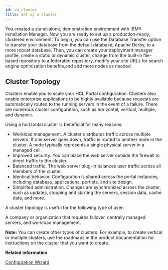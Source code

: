 ```yaml
---
id: cw_cluster
title: Set up a cluster
---
```





You created a stand-alone, demonstration environment with IBM® Installation Manager. Now you are ready to set up a production-ready, clustered environment. To begin, you can use the Database Transfer option to transfer your database from the default database, Apache Derby, to a more robust database. Then, you can create your deployment manager profile, create a static or dynamic cluster, change from the built-in file-based repository to a federated repository, modify your site URLs for search engine optimization benefits,and add more nodes as needed.

## Cluster Topology

Clusters enable you to scale your HCL Portal configuration. Clusters also enable enterprise applications to be highly available because requests are automatically routed to the running servers in the event of a failure. There are numerous cluster configuration, such as horizontal, vertical, multiple, and dynamic.

Using a horizontal cluster is beneficial for many reasons:

-   Workload management. A cluster distributes traffic across multiple servers. If one server goes down, traffic is routed to another node in the cluster. A node typically represents a single physical server in a managed cell.
-   Improved security. You can place the web server outside the firewall to direct traffic to the cluster.
-   Balanced traffic. The web server plug-in balances user traffic across all members of the cluster.
-   Identical behavior. Configuration is shared across the portal instances, including database, applications, portlets, and site design.
-   Simplified administration. Changes are synchronized across the cluster, such as updates, stopping and starting the servers, session data, cache data, and more.

A cluster topology is useful for the following type of user:

A company or organization that requires failover, centrally managed servers, and workload management.

**Note:** You can create other types of clusters. For example, to create vertical or multiple clusters, use the roadmaps in the product documentation for instructions on the cluster that you want to create.

**Related information**  


[Configuration Wizard](cw_main.md)

